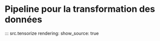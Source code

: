 # Pipeline pour la transformation des données

::: src.tensorize
    rendering:
        show_source: true
